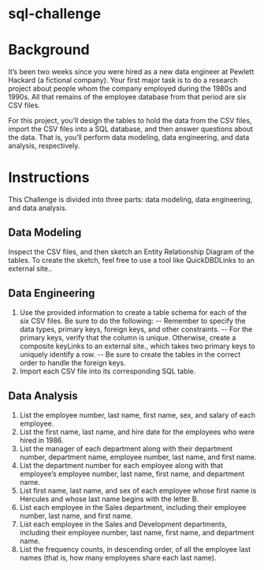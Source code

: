 # sql-challenge

# Background
It’s been two weeks since you were hired as a new data engineer at Pewlett Hackard (a fictional company). Your first major task is to do a research project about people whom the company employed during the 1980s and 1990s. All that remains of the employee database from that period are six CSV files.

For this project, you’ll design the tables to hold the data from the CSV files, import the CSV files into a SQL database, and then answer questions about the data. That is, you’ll perform data modeling, data engineering, and data analysis, respectively.

# Instructions
This Challenge is divided into three parts: data modeling, data engineering, and data analysis.

## Data Modeling
Inspect the CSV files, and then sketch an Entity Relationship Diagram of the tables. To create the sketch, feel free to use a tool like QuickDBDLinks to an external site..

## Data Engineering
1. Use the provided information to create a table schema for each of the six CSV files. Be sure to do the following:
   -- Remember to specify the data types, primary keys, foreign keys, and other constraints.
   -- For the primary keys, verify that the column is unique. Otherwise, create a composite keyLinks to an external site., which takes two primary keys to uniquely identify a row.
   -- Be sure to create the tables in the correct order to handle the foreign keys.
2. Import each CSV file into its corresponding SQL table.

## Data Analysis
1. List the employee number, last name, first name, sex, and salary of each employee.
2. List the first name, last name, and hire date for the employees who were hired in 1986.
3. List the manager of each department along with their department number, department name, employee number, last name, and first name.
4. List the department number for each employee along with that employee’s employee number, last name, first name, and department name.
5. List first name, last name, and sex of each employee whose first name is Hercules and whose last name begins with the letter B.
6. List each employee in the Sales department, including their employee number, last name, and first name.
7. List each employee in the Sales and Development departments, including their employee number, last name, first name, and department name.
8. List the frequency counts, in descending order, of all the employee last names (that is, how many employees share each last name).

